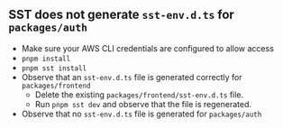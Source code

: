 ## SST does not generate `sst-env.d.ts` for `packages/auth`
- Make sure your AWS CLI credentials are configured to allow access
- `pnpm install`
- `pnpm sst install`
- Observe that an `sst-env.d.ts` file is generated correctly for `packages/frontend`
  - Delete the existing `packages/frontend/sst-env.d.ts` file.
  - Run `pnpm sst dev` and observe that the file is regenerated.
- Observe that no `sst-env.d.ts` file is generated for `packages/auth`
